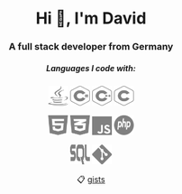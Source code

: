 <h1 align="center">Hi 👋, I'm David</h1>
<h3 align="center">A full stack developer from Germany</h3>

<h5 align="center" color="gray">Languages I code with:</h3>
<p align="center">
<a title="Java"><img width="35px" height="35px" src="https://raw.githubusercontent.com/becauseimdavid/BecauseImDavid/main/img/java.svg" alt="Java" loading="lazy"></a>
<a title="C#"><img width="35px" height="35px" src="https://raw.githubusercontent.com/becauseimdavid/BecauseImDavid/main/img/csharp.svg" alt="C#" loading="lazy"></a>
<a title="C++"><img width="35px" height="35px" src="https://raw.githubusercontent.com/becauseimdavid/BecauseImDavid/main/img/cplusplus.svg" alt="C++" loading="lazy"></a>
<a title="C"><img width="35px" height="35px" src="https://raw.githubusercontent.com/becauseimdavid/BecauseImDavid/main/img/c.svg" alt="C" loading="lazy"></a>
</p>

<p align="center">
<a title="HTML"><img width="35px" height="35px" src="https://raw.githubusercontent.com/becauseimdavid/BecauseImDavid/main/img/html.svg" alt="HTML" loading="lazy"></a>
<a title="CSS"><img width="35px" height="35px" src="https://raw.githubusercontent.com/becauseimdavid/BecauseImDavid/main/img/css.svg" alt="CSS" loading="lazy"></a>
<a title="JavaScript"><img width="35px" height="33px" src="https://raw.githubusercontent.com/becauseimdavid/BecauseImDavid/main/img/javascript.svg" alt="JavaScript" loading="lazy"></a>
<a title="PHP"><img width="35px" height="35px" src="https://raw.githubusercontent.com/becauseimdavid/BecauseImDavid/main/img/php.svg" alt="PHP" loading="lazy"></a>
</p>

<p align="center">
<a title="SQL"><img width="35px" height="35px" src="https://raw.githubusercontent.com/becauseimdavid/BecauseImDavid/main/img/sql.svg" alt="SQL" loading="lazy"></a>
<a title="Git"><img width="35px" height="35px" src="https://raw.githubusercontent.com/becauseimdavid/BecauseImDavid/main/img/git.svg" alt="Git" loading="lazy"></a>
<!--a title="Linux"><img width="35px" height="35px" src="https://raw.githubusercontent.com/becauseimdavid/BecauseImDavid/main/img/linux.svg" alt="Linux" loading="lazy"></a-->
</p>

<p align="center">📋 <a href="https://gist.github.com/becauseimdavid">gists</a></p>
